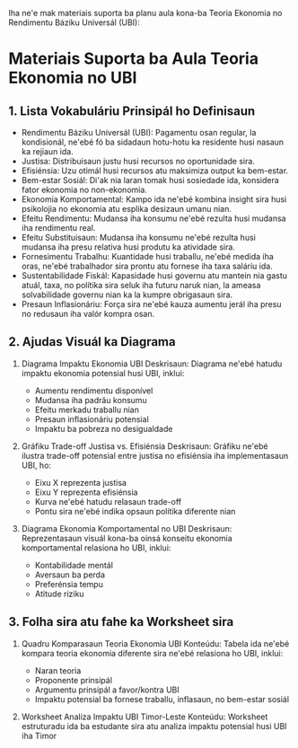 Iha ne'e mak materiais suporta ba planu aula kona-ba Teoria Ekonomia no Rendimentu Báziku Universál (UBI):

# Materiais Suporta ba Aula Teoria Ekonomia no UBI

## 1. Lista Vokabuláriu Prinsipál ho Definisaun

- Rendimentu Báziku Universál (UBI): Pagamentu osan regular, la kondisionál, ne'ebé fó ba sidadaun hotu-hotu ka residente husi nasaun ka rejiaun ida.
- Justisa: Distribuisaun justu husi recursos no oportunidade sira.
- Efisiénsia: Uzu otimál husi recursos atu maksimiza output ka bem-estar.
- Bem-estar Sosiál: Di'ak nia laran tomak husi sosiedade ida, konsidera fator ekonomia no non-ekonomia.
- Ekonomia Komportamental: Kampo ida ne'ebé kombina insight sira husi psikolojia no ekonomia atu esplika desizaun umanu nian.
- Efeitu Rendimentu: Mudansa iha konsumu ne'ebé rezulta husi mudansa iha rendimentu real.
- Efeitu Substituisaun: Mudansa iha konsumu ne'ebé rezulta husi mudansa iha presu relativa husi produtu ka atividade sira.
- Fornesimentu Trabalhu: Kuantidade husi traballu, ne'ebé medida iha oras, ne'ebé trabalhador sira prontu atu fornese iha taxa saláriu ida.
- Sustentabilidade Fiskál: Kapasidade husi governu atu mantein nia gastu atuál, taxa, no polítika sira seluk iha futuru naruk nian, la ameasa solvabilidade governu nian ka la kumpre obrigasaun sira.
- Presaun Inflasionáriu: Força sira ne'ebé kauza aumentu jerál iha presu no redusaun iha valór kompra osan.

## 2. Ajudas Visuál ka Diagrama

1. Diagrama Impaktu Ekonomia UBI
   Deskrisaun: Diagrama ne'ebé hatudu impaktu ekonomia potensial husi UBI, inklui:
   - Aumentu rendimentu disponível
   - Mudansa iha padrãu konsumu
   - Efeitu merkadu traballu nian
   - Presaun inflasionáriu potensial
   - Impaktu ba pobreza no desigualdade

2. Gráfiku Trade-off Justisa vs. Efisiénsia
   Deskrisaun: Gráfiku ne'ebé ilustra trade-off potensial entre justisa no efisiénsia iha implementasaun UBI, ho:
   - Eixu X reprezenta justisa
   - Eixu Y reprezenta efisiénsia
   - Kurva ne'ebé hatudu relasaun trade-off
   - Pontu sira ne'ebé indika opsaun polítika diferente nian

3. Diagrama Ekonomia Komportamental no UBI
   Deskrisaun: Reprezentasaun visuál kona-ba oinsá konseitu ekonomia komportamental relasiona ho UBI, inklui:
   - Kontabilidade mentál
   - Aversaun ba perda
   - Preferénsia tempu
   - Atitude riziku

## 3. Folha sira atu fahe ka Worksheet sira

1. Quadru Komparasaun Teoria Ekonomia UBI
   Konteúdu: Tabela ida ne'ebé kompara teoria ekonomia diferente sira ne'ebé relasiona ho UBI, inklui:
   - Naran teoria
   - Proponente prinsipál
   - Argumentu prinsipál a favor/kontra UBI
   - Impaktu potensial ba fornese traballu, inflasaun, no bem-estar sosiál

2. Worksheet Analiza Impaktu UBI Timor-Leste
   Konteúdu: Worksheet estruturadu ida ba estudante sira atu analiza impaktu potensial husi UBI iha Timor